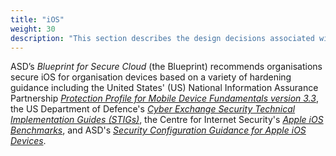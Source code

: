 ```yaml
---
title: "iOS"
weight: 30
description: "This section describes the design decisions associated with iOS endpoints configured according to guidance in ASD's Blueprint for Secure Cloud."
---
```


ASD’s _Blueprint for Secure Cloud_ (the Blueprint) recommends organisations secure iOS for organisation devices based on a variety of hardening guidance including the United States' (US) National Information Assurance Partnership [_Protection Profile for Mobile Device Fundamentals version 3.3_](https://www.niap-ccevs.org/Profile/Info.cfm?PPID=468&id=468), the US Department of Defence's [_Cyber Exchange Security Technical Implementation Guides (STIGs)_](https://public.cyber.mil/stigs/downloads), the Centre for Internet Security's [_Apple iOS Benchmarks_](https://www.cisecurity.org/benchmark/apple_ios), and ASD's [_Security Configuration Guidance for Apple iOS Devices_](https://www.cyber.gov.au/acsc/view-all-content/publications/security-configuration-guide-apple-ios-14-devices).

